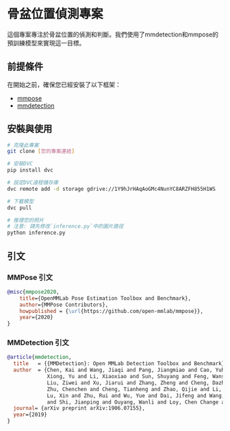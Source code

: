 # 骨盆位置偵測專案

這個專案專注於骨盆位置的偵測和判斷。我們使用了mmdetection和mmpose的預訓練模型來實現這一目標。

## 前提條件

在開始之前，確保您已經安裝了以下框架：

- [mmpose](https://mmpose.readthedocs.io/zh_CN/latest/installation.html)
- [mmdetection](https://mmdetection.readthedocs.io/zh_CN/v2.25.0/get_started.html#id2)

## 安裝與使用

```bash
# 克隆此專案
git clone [您的專案連結]

# 安裝DVC
pip install dvc

# 設定DVC遠程儲存庫
dvc remote add -d storage gdrive://1Y9hJrHAqAoGMc4NunYC8ARZFH855H1WS

# 下載模型
dvc pull

# 推理您的照片
# 注意: 請先修改`inference.py`中的圖片路徑
python inference.py

```
## 引文

### MMPose 引文
```bibtex
@misc{mmpose2020,
    title={OpenMMLab Pose Estimation Toolbox and Benchmark},
    author={MMPose Contributors},
    howpublished = {\url{https://github.com/open-mmlab/mmpose}},
    year={2020}
}
```
### MMDetection 引文
```bibtex
@article{mmdetection,
  title   = {{MMDetection}: Open MMLab Detection Toolbox and Benchmark},
  author  = {Chen, Kai and Wang, Jiaqi and Pang, Jiangmiao and Cao, Yuhang and
             Xiong, Yu and Li, Xiaoxiao and Sun, Shuyang and Feng, Wansen and
             Liu, Ziwei and Xu, Jiarui and Zhang, Zheng and Cheng, Dazhi and
             Zhu, Chenchen and Cheng, Tianheng and Zhao, Qijie and Li, Buyu and
             Lu, Xin and Zhu, Rui and Wu, Yue and Dai, Jifeng and Wang, Jingdong
             and Shi, Jianping and Ouyang, Wanli and Loy, Chen Change and Lin, Dahua},
  journal= {arXiv preprint arXiv:1906.07155},
  year={2019}
}
```